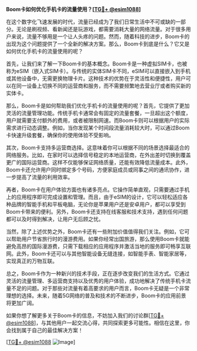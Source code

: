 **Boom卡如何优化手机卡的流量使用？[[TG💪+ @esim1088](https://t.me/s/esim1088)]**

在这个数字化飞速发展的时代，流量已经成为了我们日常生活中不可或缺的一部分。无论是刷视频、看新闻还是玩游戏，都需要消耗大量的网络流量。对于很多用户来说，流量不够用是一个让人头疼的问题。然而，随着科技的进步，Boom卡的出现为这个问题提供了一个全新的解决方案。那么，Boom卡到底是什么？它又是如何优化手机卡的流量使用的呢？

首先，让我们来了解一下Boom卡的基本概念。Boom卡是一种虚拟SIM卡，也被称为eSIM（嵌入式SIM卡）。与传统的实体SIM卡不同，eSIM可以直接嵌入到手机或其他设备中，无需更换物理卡片。这种技术的优势在于灵活性和便捷性，用户可以在同一设备上切换不同的运营商和服务，而不需要频繁地去营业厅或者购买新的实体卡。

那么，Boom卡是如何帮助我们优化手机卡的流量使用的呢？首先，它提供了更加灵活的流量管理功能。传统手机卡通常会有固定的流量套餐，一旦超出这个额度，用户就需要支付额外的费用，或者被限制网速。而Boom卡则可以根据用户的实际需求进行动态调整。例如，当你发现某个时间段流量消耗较大时，可以通过Boom卡快速升级套餐，确保你的使用体验不受影响。

其次，Boom卡支持多运营商选择。这意味着你可以根据不同的场景选择最适合的网络服务。比如，在家时可以选择信号稳定的本地运营商，在外出差时切换到覆盖更广的国际运营商。这样不仅能够保证网络质量，还能有效降低流量成本。此外，Boom卡还允许用户同时绑定多个号码，方便家庭成员或同事之间的通讯协作，进一步提高了流量的利用效率。

再者，Boom卡在用户体验方面也有诸多亮点。它操作简单直观，只需要通过手机上的应用程序即可完成设置和管理。而且，由于eSIM的设计，它可以轻松适应各种品牌的智能手机和平板电脑，无论你是苹果用户还是安卓用户，都可以享受到Boom卡带来的便利。另外，Boom卡还支持在线客服和技术支持，遇到任何问题都可以及时得到解决，让用户无后顾之忧。

当然，除了上述优势之外，Boom卡还有一些附加价值值得我们关注。例如，它可以帮助用户节省旅行时的漫游费用。如果你经常出国旅游，那么使用Boom卡就能避免高昂的国际漫游费，只需下载相应的应用程序并激活当地的服务即可畅享互联网。此外，Boom卡还可以与其他智能设备无缝连接，如智能手表、智能家居等，实现真正的万物互联。

总之，Boom卡作为一种新兴的技术手段，正在逐步改变我们的生活方式。它通过灵活的流量管理、多运营商支持以及优秀的用户体验，成功地解决了传统手机卡流量不足的问题。对于那些对流量有着高要求的用户而言，Boom卡无疑是一个非常理想的选择。未来，随着5G网络的普及和技术的不断进步，Boom卡的应用前景将更加广阔。

如果你想了解更多关于Boom卡的信息，不妨加入我们的讨论群[[TG💪+ @esim1088](https://t.me/s/esim1088)]，与其他用户一起交流心得，共同探索更多可能性。相信在这里，你会找到属于自己的最佳解决方案！

[[TG💪+ @esim1088](https://t.me/s/esim1088) ![Image](https://i.postimg.cc/4NQfJmqS/Snipaste-2025-05-13-00-14-12.png)]